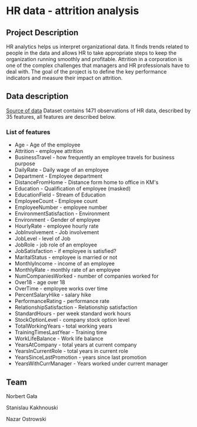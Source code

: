 # HR data - attrition analysis

## Project Description

HR analytics helps us interpret organizational data. It finds trends related to 
people in the data and allows HR to take appropriate steps to keep the 
organization running smoothly and profitable. Attrition in a corporation is one 
of the complex challenges that managers and HR professionals have to deal with.
The goal of the project is to define the key performance indicators and measure 
their impact on attrition.

## Data description
[Source of data](https://github.com/kflisikowski/analiza_danych_projekt_zespolowy/tree/34e3548f0b249501b67966fad60c367c5fa9df53/HR)
Dataset contains 1471 observations of HR data, described by 35 features, all features are described below.

### List of features
- Age - Age of the employee
- Attrition - employee attrition
- BusinessTravel - how frequently an employee travels for business purpose
- DailyRate - Daily wage of an employee
- Department - Employee department
- DistanceFromHome - Distance form home to office in KM's
- Education - Qualification of employee (masked)
- EducationField - Stream of Education
- EmployeeCount - Employee count
- EmployeeNumber - employee number
- EnvironmentSatisfaction - Environment
- Environment - Gender of employee
- HourlyRate - employee hourly rate
- JobInvolvement - Job involvement
- JobLevel - level of Job
- JobRole - job role of an employee
- JobSatisfaction - if employee is satisfied?
- MaritalStatus - employee is married or not
- MonthlyIncome - income of an employee
- MonthlyRate - monthly rate of an employee
- NumCompaniesWorked - number of companies worked for
- Over18 - age over 18
- OverTime - employee works over time
- PercentSalaryHike - salary hike
- PerformanceRating - performance rate
- RelationshipSatisfaction - Relationship satisfaction
- StandardHours - per week standard work hours
- StockOptionLevel - company stock option level
- TotalWorkingYears - total working years
- TrainingTimesLastYear - Training time
- WorkLifeBalance - Work life balance
- YearsAtCompany - total years at current company
- YearsInCurrentRole - total years in current role
- YearsSinceLastPromotion - years since last promotion
- YearsWithCurrManager - Years worked under current manager


## Team
Norbert Gała

Stanislau Kakhnouski

Nazar Ostrowski
